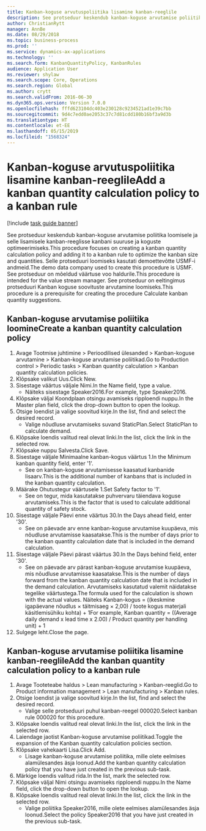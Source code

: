 ```yaml
---
title: Kanban-koguse arvutuspoliitika lisamine kanban-reeglile
description: See protseduur keskendub kanban-koguse arvutamise poliitika loomisele ja selle lisamisele kanban-reeglisse kanbani suuruse ja koguste optimeerimiseks.
author: ChristianRytt
manager: AnnBe
ms.date: 08/29/2018
ms.topic: business-process
ms.prod: ''
ms.service: dynamics-ax-applications
ms.technology: ''
ms.search.form: KanbanQuantityPolicy, KanbanRules
audience: Application User
ms.reviewer: shylaw
ms.search.scope: Core, Operations
ms.search.region: Global
ms.author: crytt
ms.search.validFrom: 2016-06-30
ms.dyn365.ops.version: Version 7.0.0
ms.openlocfilehash: fffd623104dc403e230128c9234521ad1e39c7bb
ms.sourcegitcommit: 9d4c7edd0ae2053c37c7d81cdd180b16bf3a9d3b
ms.translationtype: HT
ms.contentlocale: et-EE
ms.lasthandoff: 05/15/2019
ms.locfileid: "1568324"
---
```

# <a name="add-a-kanban-quantity-calculation-policy-to-a-kanban-rule"></a><span data-ttu-id="17d03-103">Kanban-koguse arvutuspoliitika lisamine kanban-reeglile</span><span class="sxs-lookup"><span data-stu-id="17d03-103">Add a kanban quantity calculation policy to a kanban rule</span></span>

[!include [task guide banner](../../includes/task-guide-banner.md)]

<span data-ttu-id="17d03-104">See protseduur keskendub kanban-koguse arvutamise poliitika loomisele ja selle lisamisele kanban-reeglisse kanbani suuruse ja koguste optimeerimiseks.</span><span class="sxs-lookup"><span data-stu-id="17d03-104">This procedure focuses on creating a kanban quantity calculation policy and adding it to a kanban rule to optimize the kanban size and quantities.</span></span> <span data-ttu-id="17d03-105">Selle protseduuri loomiseks kasutati demoettevõtte USMF-i andmeid.</span><span class="sxs-lookup"><span data-stu-id="17d03-105">The demo data company used to create this procedure is USMF.</span></span> <span data-ttu-id="17d03-106">See protseduur on mõeldud väärtuse voo haldurile.</span><span class="sxs-lookup"><span data-stu-id="17d03-106">This procedure is intended for the value stream manager.</span></span> <span data-ttu-id="17d03-107">See protseduur on eeltingimus protseduuri Kanban koguse soovituste arvutamine loomiseks.</span><span class="sxs-lookup"><span data-stu-id="17d03-107">This procedure is a prerequisite for creating the procedure Calculate kanban quantity suggestions.</span></span> 


## <a name="create-a-kanban-quantity-calculation-policy"></a><span data-ttu-id="17d03-108">Kanban-koguse arvutamise poliitika loomine</span><span class="sxs-lookup"><span data-stu-id="17d03-108">Create a kanban quantity calculation policy</span></span>
1. <span data-ttu-id="17d03-109">Avage Tootmise juhtimine > Perioodilised ülesanded > Kanban-koguse arvutamine > Kanban-koguse arvutamise poliitikad.</span><span class="sxs-lookup"><span data-stu-id="17d03-109">Go to Production control > Periodic tasks > Kanban quantity calculation > Kanban quantity calculation policies.</span></span>
2. <span data-ttu-id="17d03-110">Klõpsake valikut Uus.</span><span class="sxs-lookup"><span data-stu-id="17d03-110">Click New.</span></span>
3. <span data-ttu-id="17d03-111">Sisestage väärtus väljale Nimi.</span><span class="sxs-lookup"><span data-stu-id="17d03-111">In the Name field, type a value.</span></span>
    * <span data-ttu-id="17d03-112">Näiteks sisestage Speaker2016.</span><span class="sxs-lookup"><span data-stu-id="17d03-112">For example, type Speaker2016.</span></span>  
4. <span data-ttu-id="17d03-113">Klõpsake väljal Koondplaan otsingu avamiseks ripploendi nuppu.</span><span class="sxs-lookup"><span data-stu-id="17d03-113">In the Master plan field, click the drop-down button to open the lookup.</span></span>
5. <span data-ttu-id="17d03-114">Otsige loendist ja valige soovitud kirje.</span><span class="sxs-lookup"><span data-stu-id="17d03-114">In the list, find and select the desired record.</span></span>
    * <span data-ttu-id="17d03-115">Valige nõudluse arvutamiseks suvand StaticPlan.</span><span class="sxs-lookup"><span data-stu-id="17d03-115">Select StaticPlan to calculate demand.</span></span>  
6. <span data-ttu-id="17d03-116">Klõpsake loendis valitud real olevat linki.</span><span class="sxs-lookup"><span data-stu-id="17d03-116">In the list, click the link in the selected row.</span></span>
7. <span data-ttu-id="17d03-117">Klõpsake nuppu Salvesta.</span><span class="sxs-lookup"><span data-stu-id="17d03-117">Click Save.</span></span>
8. <span data-ttu-id="17d03-118">Sisestage väljale Minimaalne kanban-kogus väärtus 1.</span><span class="sxs-lookup"><span data-stu-id="17d03-118">In the Minimum kanban quantity field, enter '1'.</span></span>
    * <span data-ttu-id="17d03-119">See on kanban-koguse arvutamisesse kaasatud kanbanide lisaarv.</span><span class="sxs-lookup"><span data-stu-id="17d03-119">This is the additional number of kanbans that is included in the kanban quantity calculation.</span></span>  
9. <span data-ttu-id="17d03-120">Määrake Ohutustegur väärtusele 1.</span><span class="sxs-lookup"><span data-stu-id="17d03-120">Set Safety factor to '1'.</span></span>
    * <span data-ttu-id="17d03-121">See on tegur, mida kasutatakse puhvervaru täiendava koguse arvutamiseks.</span><span class="sxs-lookup"><span data-stu-id="17d03-121">This is the factor that is used to calculate additional quantity of safety stock.</span></span>  
10. <span data-ttu-id="17d03-122">Sisestage väljale Päevi enne väärtus 30.</span><span class="sxs-lookup"><span data-stu-id="17d03-122">In the Days ahead field, enter '30'.</span></span>
    * <span data-ttu-id="17d03-123">See on päevade arv enne kanban-koguse arvutamise kuupäeva, mis nõudluse arvutamisse kaasatakse.</span><span class="sxs-lookup"><span data-stu-id="17d03-123">This is the number of days prior to the kanban quantity calculation date that is included in the demand calculation.</span></span>  
11. <span data-ttu-id="17d03-124">Sisestage väljale Päevi pärast väärtus 30.</span><span class="sxs-lookup"><span data-stu-id="17d03-124">In the Days behind field, enter '30'.</span></span>
    * <span data-ttu-id="17d03-125">See on päevade arv pärast kanban-koguse arvutamise kuupäeva, mis nõudluse arvutamisse kaasatakse.</span><span class="sxs-lookup"><span data-stu-id="17d03-125">This is the number of days forward from the kanban quantity calculation date that is included in the demand calculation.</span></span>  <span data-ttu-id="17d03-126">Arvutamiseks kasutatud valemit näidatakse tegelike väärtustega.</span><span class="sxs-lookup"><span data-stu-id="17d03-126">The formula used for the calculation is shown with the actual values.</span></span> <span data-ttu-id="17d03-127">Näiteks Kanban-kogus = ((keskmine igapäevane nõudlus × täitmisaeg × 2,00) / toote kogus materjali käsitlemisühiku kohta) + 1</span><span class="sxs-lookup"><span data-stu-id="17d03-127">For example,  Kanban quantity = ((Average daily demand x lead time x 2.00) / Product quantity per handling unit) + 1</span></span>  
12. <span data-ttu-id="17d03-128">Sulgege leht.</span><span class="sxs-lookup"><span data-stu-id="17d03-128">Close the page.</span></span>

## <a name="add-the-kanban-quantity-calculation-policy-to-a-kanban-rule"></a><span data-ttu-id="17d03-129">Kanban-koguse arvutamise poliitika lisamine kanban-reeglile</span><span class="sxs-lookup"><span data-stu-id="17d03-129">Add the kanban quantity calculation policy to a kanban rule</span></span>
1. <span data-ttu-id="17d03-130">Avage Tooteteabe haldus > Lean manufacturing > Kanban-reeglid.</span><span class="sxs-lookup"><span data-stu-id="17d03-130">Go to Product information management > Lean manufacturing > Kanban rules.</span></span>
2. <span data-ttu-id="17d03-131">Otsige loendist ja valige soovitud kirje.</span><span class="sxs-lookup"><span data-stu-id="17d03-131">In the list, find and select the desired record.</span></span>
    * <span data-ttu-id="17d03-132">Valige selle protseduuri puhul kanban-reegel 000020.</span><span class="sxs-lookup"><span data-stu-id="17d03-132">Select kanban rule 000020 for this procedure.</span></span>  
3. <span data-ttu-id="17d03-133">Klõpsake loendis valitud real olevat linki.</span><span class="sxs-lookup"><span data-stu-id="17d03-133">In the list, click the link in the selected row.</span></span>
4. <span data-ttu-id="17d03-134">Laiendage jaotist Kanban-koguse arvutamise poliitikad.</span><span class="sxs-lookup"><span data-stu-id="17d03-134">Toggle the expansion of the Kanban quantity calculation policies section.</span></span>
5. <span data-ttu-id="17d03-135">Klõpsake vahekaarti Lisa.</span><span class="sxs-lookup"><span data-stu-id="17d03-135">Click Add.</span></span>
    * <span data-ttu-id="17d03-136">Lisage kanban-koguse arvutamise poliitika, mille olete eelmises alamülesandes äsja loonud.</span><span class="sxs-lookup"><span data-stu-id="17d03-136">Add the kanban quantity calculation policy that you have just created in the previous sub-task.</span></span>  
6. <span data-ttu-id="17d03-137">Märkige loendis valitud rida.</span><span class="sxs-lookup"><span data-stu-id="17d03-137">In the list, mark the selected row.</span></span>
7. <span data-ttu-id="17d03-138">Klõpsake väljal Nimi otsingu avamiseks ripploendi nuppu.</span><span class="sxs-lookup"><span data-stu-id="17d03-138">In the Name field, click the drop-down button to open the lookup.</span></span>
8. <span data-ttu-id="17d03-139">Klõpsake loendis valitud real olevat linki.</span><span class="sxs-lookup"><span data-stu-id="17d03-139">In the list, click the link in the selected row.</span></span>
    * <span data-ttu-id="17d03-140">Valige poliitika Speaker2016, mille olete eelmises alamülesandes äsja loonud.</span><span class="sxs-lookup"><span data-stu-id="17d03-140">Select the policy Speaker2016 that you have just created in the previous sub-task.</span></span>  

